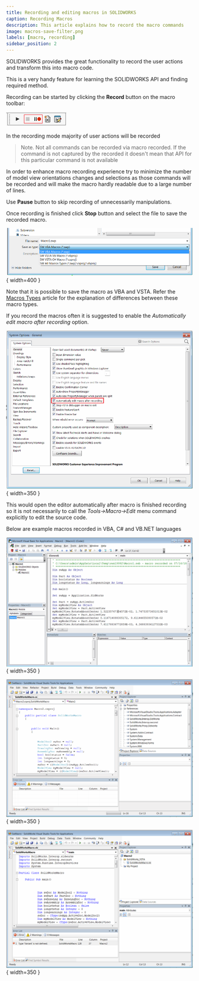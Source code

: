 ```yaml
---
title: Recording and editing macros in SOLIDWORKS
caption: Recording Macros
description: This article explains how to record the macro commands
image: macros-save-filter.png
labels: [macro, recording]
sidebar_position: 2
---
```

SOLIDWORKS provides the great functionality to record the user actions and transform this into macro code.

This is a very handy feature for learning the SOLIDWORKS API and finding required method.

Recording can be started by clicking the **Record** button on the macro toolbar:

![Macro recording commands in toolbar](macro-toolbar.png)

In the recording mode majority of user actions will be recorded

> Note. Not all commands can be recorded via macro recorded. If the command is not captured by the recorded it doesn't mean that API for this particular command is not available

In order to enhance macro recording experience try to minimize the number of model view orientations changes and selections as those commands will be recorded and will make the macro hardly readable due to a large number of lines.

Use **Pause** button to skip recording of unnecessarily manipulations.

Once recording is finished click **Stop** button and select the file to save the recorded macro.

![Saving recorded macro](macros-save-filter.png){ width=400 }

Note that it is possible to save the macro as VBA and VSTA. Refer the [Macros Types](/docs/codestack/solidworks-api/getting-started/macros/types) article for the explanation of differences between these macro types.

If you record the macros often it is suggested to enable the *Automatically edit macro after recording* option.

![Option to automatically edit macro after recording](option-edit-macro-after-recording.png){ width=350 }

This would open the editor automatically after macro is finished recording so it is not necessarily to call the *Tools->Macro->Edit* menu command explicitly to edit the source code.

Below are example macros recorded in VBA, C# and VB.NET languages

![Example of macro recorded in VBA](sample-vba-recorded-macro.png){ width=350 }

![Example of macro recorded in C# VSTA](sample-vsta-csharp-recorded-macro.png){ width=350 }

![Example of macro recorded in VB.NET VSTA](sample-vsta-vb.net-recorded-macro.png){ width=350 }
